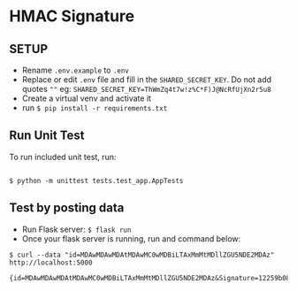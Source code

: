 # HMAC Signature 

## SETUP

* Rename `.env.example` to `.env`
* Replace or edit `.env` file and fill in the `SHARED_SECRET_KEY`. Do not add quotes `""` eg: `SHARED_SECRET_KEY=ThWmZq4t7w!z%C*F)J@NcRfUjXn2r5u8`
* Create a virtual venv and activate it
* run `$ pip install -r requirements.txt`

## Run Unit Test

To run included unit test, run: 

```shell script

$ python -m unittest tests.test_app.AppTests
```


## Test by posting data

* Run Flask server: `$ flask run`
* Once your flask server is running, run and command below:

```shell script
$ curl --data "id=MDAwMDAwMDAtMDAwMC0wMDBiLTAxMmMtMDllZGU5NDE2MDAz" http://localhost:5000

{id=MDAwMDAwMDAtMDAwMC0wMDBiLTAxMmMtMDllZGU5NDE2MDAz&Signature=12259b08d69bb116033f16ba9627ef11b97456fdbe8ee4c70ecdf19a69e9c0b5}
```
